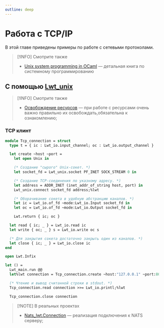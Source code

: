 ```yaml
---
outline: deep
---
```


# Работа с TCP/IP

В этой главе приведены примеры по работе с сетевыми протоколами.

> [!INFO] Смотрите также
> - [Unix system programming in OCaml](https://ocaml.github.io/ocamlunix/) &mdash; детальная книга по системному программированию

## С помощью [Lwt_unix](../libraries/concurrency/lwt.md)

> [!INFO] Смотрите также
> - [Освобождение ресурсов](../recipes/dispose-resources.md) &mdash; при работе с ресурсами очень важно правильно их освобождать,обязательна к ознакомлению;

### TCP клинт

```ocaml
module Tcp_connection = struct
  type t = { ic : Lwt_io.input_channel; oc : Lwt_io.output_channel }

  let create ~host ~port =
    let open Unix in

    (* Создание "сырого" Unix-сокет. *)
    let socket_fd = Lwt_unix.socket PF_INET SOCK_STREAM 0 in

    (* Создание TCP-соединения по указному адресу. *)
    let address = ADDR_INET (inet_addr_of_string host, port) in
    Lwt_unix.connect socket_fd address;%lwt

    (* Оборачивание сокета в удобную абстракцию каналов. *)
    let ic = Lwt_io.of_fd ~mode:Lwt_io.Input socket_fd in
    let oc = Lwt_io.of_fd ~mode:Lwt_io.Output socket_fd in

    Lwt.return { ic; oc }

  let read { ic; _ } = Lwt_io.read ic
  let write { oc; _ } s = Lwt_io.write oc s

  (* Для закрытия сокета достаточно закрыть один из каналов. *)
  let close { ic; _ } = Lwt_io.close ic
end

```

```ocaml
open Lwt.Infix

let () =
  Lwt_main.run @@
  let%lwt connection = Tcp_connection.create ~host:"127.0.0.1" ~port:8080 in

  (* Чтение и вывод считанной строки в stdout. *)
  Tcp_connection.read connection >>= Lwt_io.printl;%lwt

  Tcp_connection.close connection
```

> [!NOTE] В реальных проектах 
> - [Nats_lwt.Connection](https://github.com/romanchechyotkin/nats.ocaml/blob/main/lwt/connection.ml) &mdash; реализация подключения к NATS серверу;